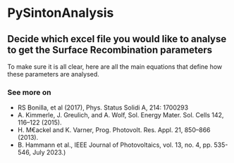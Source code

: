 # PySintonAnalysis

## Decide which excel file you would like to analyse to get the Surface Recombination parameters
To make sure it is all clear, here are all the main equations that define how these parameters are analysed.
### See more on
- RS Bonilla, et al (2017), Phys. Status Solidi A, 214: 1700293
- A. Kimmerle, J. Greulich, and A. Wolf, Sol. Energy Mater. Sol. Cells 142, 116–122 (2015).
- H. M€ackel and K. Varner, Prog. Photovolt. Res. Appl. 21, 850–866 (2013).
- B. Hammann et al., IEEE Journal of Photovoltaics, vol. 13, no. 4, pp. 535-546, July 2023.)
